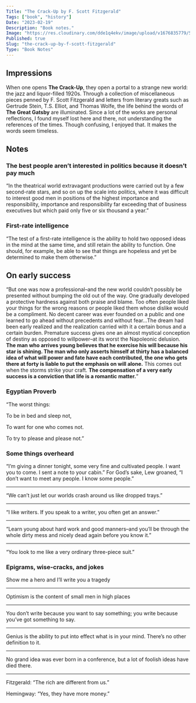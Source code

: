 ```yaml
---
Title: "The Crack-Up by F. Scott Fitzgerald"
Tags: ["book", "history"]
Date: "2023-02-19"
Description: "Book notes."
Image: "https://res.cloudinary.com/dde1q4ekv/image/upload/v1676835779/51QNwVP0nwL._AC_UF1000_1000_QL80__z62av9.jpg"
Published: true
Slug: "the-crack-up-by-f-scott-fitzgerald"
Type: "Book Notes"
---
```

## Impressions

When one opens ************The Crack-Up************, they open a portal to a strange new world: the jazz and liquor-filled 1920s. Through a collection of miscellaneous pieces penned by F. Scott Fitzgerald and letters from literary greats such as Gertrude Stein, T.S. Elliot, and Thomas Wolfe, the life behind the words of ****************The Great Gatsby**************** are illuminated. Since a lot of the works are personal reflections, I found myself lost here and there, not understanding the references of the times. Though confusing, I enjoyed that. It makes the words seem timeless.

## Notes

### The best people aren’t interested in politics because it doesn’t pay much

“In the theatrical world extravagant productions were carried out by a few second-rate stars, and so on up the scale into politics, where it was difficult to interest good men in positions of the highest importance and responsibility, importance and responsibility far exceeding that of business executives but which paid only five or six thousand a year.”

### First-rate intelligence

“The test of a first-rate intelligence is the ability to hold two opposed ideas in the mind at the same time, and still retain the ability to function. One should, for example, be able to see that things are hopeless and yet be determined to make them otherwise.”

## On early success

“But one was now a professional–and the new world couldn’t possibly be presented without bumping the old out of the way. One gradually developed a protective hardness against both praise and blame. Too often people liked your things for the wrong reasons or people liked them whose dislike would be a compliment. No decent career was ever founded on a public and one learned to go ahead without precedents and without fear…The dream had been early realized and the realization carried with it a certain bonus and a certain burden. Premature success gives one an almost mystical conception of destiny as opposed to willpower–at its worst the Napoleonic delusion. **The man who arrives young believes that he exercise his will because his star is shining. The man who only asserts himself at thirty has a balanced idea of what will power and fate have each contributed, the one who gets there at forty is liable to put the emphasis on will alone.** This comes out when the storms strike your craft. **The compensation of a very early success is a conviction that life is a romantic matter.**”

### Egyptian Proverb

“The worst things:

To be in bed and sleep not,

To want for one who comes not.

To try to please and please not.”

### Some things overheard

“I’m giving a dinner tonight, some very fine and cultivated people. I want you to come. I sent a note to your cabin.” For God’s sake, Lew groaned, “I don’t want to meet any people. I know some people.”

---

“We can’t just let our worlds crash around us like dropped trays.”

---

“I like writers. If you speak to a writer, you often get an answer.”

---

“Learn young about hard work and good manners–and you’ll be through the whole dirty mess and nicely dead again before you know it.”

---

“You look to me like a very ordinary three-piece suit.”

### Epigrams, wise-cracks, and jokes

Show me a hero and I’ll write you a tragedy

---

Optimism is the content of small men in high places

---

You don’t write because you want to say something; you write because you’ve got something to say.

---

Genius is the ability to put into effect what is in your mind. There’s no other definition to it.

---

No grand idea was ever born in a conference, but a lot of foolish ideas have died there.

---

Fitzgerald: “The rich are different from us.”

Hemingway: “Yes, they have more money.”